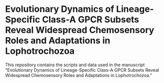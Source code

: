 # Evolutionary Dynamics of Lineage-Specific Class-A GPCR Subsets Reveal Widespread Chemosensory Roles and Adaptations in Lophotrochozoa
This repository contains the scripts and data used in the manuscript "Evolutionary Dynamics of Lineage-Specific Class-A GPCR Subsets Reveal Widespread Chemosensory Roles and Adaptations in Lophotrochozoa."

